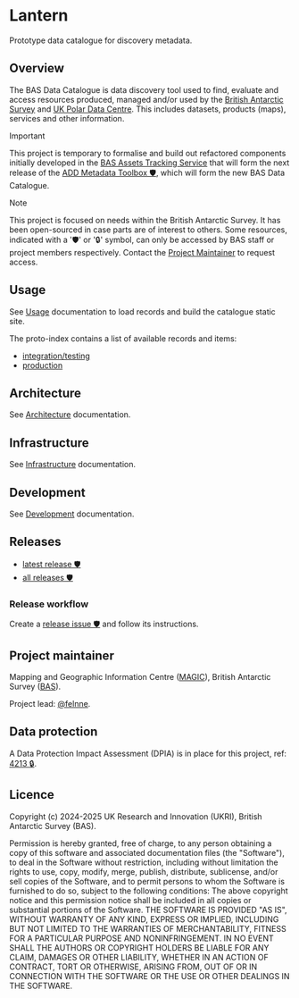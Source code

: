 # Lantern

Prototype data catalogue for discovery metadata.

## Overview

The BAS Data Catalogue is data discovery tool used to find, evaluate and access resources produced, managed and/or used
by the [British Antarctic Survey](https://www.bas.ac.uk) and [UK Polar Data Centre](https://www.bas.ac.uk/data/uk-pdc/).
This includes datasets, products (maps), services and other information.

<!-- pyml disable md028 -->
> [!IMPORTANT]
> This project is temporary to formalise and build out refactored components initially developed in the
> [BAS Assets Tracking Service](https://github.com/antarctica/assets-tracking-service) that will form the next release
> of the [ADD Metadata Toolbox 🛡️](https://gitlab.data.bas.ac.uk/MAGIC/add-metadata-toolbox), which will form the new
> BAS Data Catalogue.

> [!NOTE]
> This project is focused on needs within the British Antarctic Survey. It has been open-sourced in case parts are of
> interest to others. Some resources, indicated with a '🛡' or '🔒' symbol, can only be accessed by BAS staff or
> project members respectively. Contact the [Project Maintainer](#project-maintainer) to request access.
<!-- pyml enable md028 -->

## Usage

See [Usage](/docs/usage.md) documentation to load records and build the catalogue static site.

The proto-index contains a list of available records and items:

- [integration/testing](https://add-catalogue-integration.data.bas.ac.uk/-/index/)
- [production](https://add-catalogue.data.bas.ac.uk/-/index/)

## Architecture

See [Architecture](/docs/architecture.md) documentation.

## Infrastructure

See [Infrastructure](/docs/infrastructure.md) documentation.

## Development

See [Development](/docs/dev.md) documentation.

## Releases

- [latest release 🛡️](https://gitlab.data.bas.ac.uk/MAGIC/lantern-exp/-/releases/permalink/latest)
- [all releases 🛡️](https://gitlab.data.bas.ac.uk/MAGIC/lantern-exp/-/releases)

### Release workflow

Create a
[release issue 🛡](https://gitlab.data.bas.ac.uk/MAGIC/lantern-exp/-/issues/new?issue[title]=x.x.x%20release&issuable_template=release)
and follow its instructions.

## Project maintainer

Mapping and Geographic Information Centre ([MAGIC](https://www.bas.ac.uk/teams/magic)), British Antarctic Survey
([BAS](https://www.bas.ac.uk)).

Project lead: [@felnne](https://www.bas.ac.uk/profile/felnne).

## Data protection

A Data Protection Impact Assessment (DPIA) is in place for this project, ref:
[4213 🔒](https://app-uk.onetrust.com/assessment/details/5ef15cb7-5736-446c-9a3c-c5d0d2751109).

## Licence

Copyright (c) 2024-2025 UK Research and Innovation (UKRI), British Antarctic Survey (BAS).

Permission is hereby granted, free of charge, to any person obtaining a copy
of this software and associated documentation files (the "Software"), to deal
in the Software without restriction, including without limitation the rights
to use, copy, modify, merge, publish, distribute, sublicense, and/or sell
copies of the Software, and to permit persons to whom the Software is
furnished to do so, subject to the following conditions:
The above copyright notice and this permission notice shall be included in all
copies or substantial portions of the Software.
THE SOFTWARE IS PROVIDED "AS IS", WITHOUT WARRANTY OF ANY KIND, EXPRESS OR
IMPLIED, INCLUDING BUT NOT LIMITED TO THE WARRANTIES OF MERCHANTABILITY,
FITNESS FOR A PARTICULAR PURPOSE AND NONINFRINGEMENT. IN NO EVENT SHALL THE
AUTHORS OR COPYRIGHT HOLDERS BE LIABLE FOR ANY CLAIM, DAMAGES OR OTHER
LIABILITY, WHETHER IN AN ACTION OF CONTRACT, TORT OR OTHERWISE, ARISING FROM,
OUT OF OR IN CONNECTION WITH THE SOFTWARE OR THE USE OR OTHER DEALINGS IN THE
SOFTWARE.
